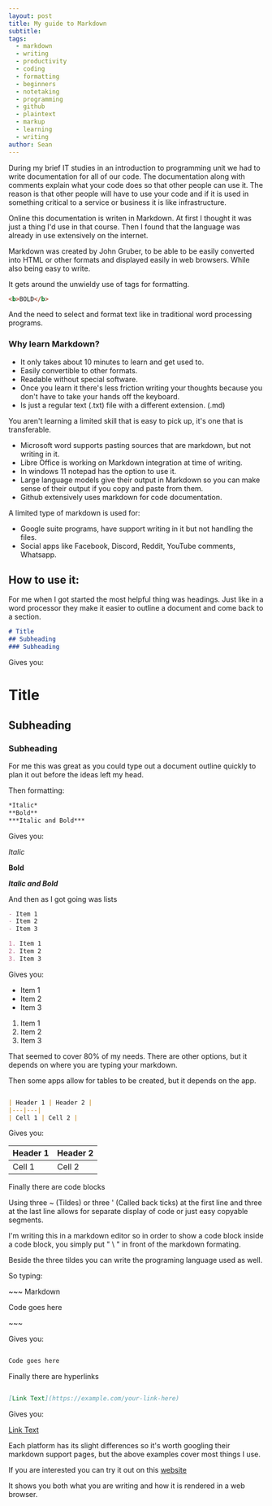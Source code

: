 ```yaml
---
layout: post
title: My guide to Markdown
subtitle: 
tags:
  - markdown
  - writing
  - productivity
  - coding
  - formatting
  - beginners
  - notetaking
  - programming
  - github
  - plaintext
  - markup
  - learning
  - writing
author: Sean
---
```

During my brief IT studies in an introduction to programming unit we had to write documentation for all of our code. The documentation along with comments explain what your code does so that other people can use it. The reason is that other people will have to use your code and if it is used in something critical to a service or business it is like infrastructure.

Online this documentation is writen in Markdown. At first I thought it was just a thing I'd use in that course. Then I found that the language was already in use extensively on the internet.

Markdown was created by John Gruber, to be able to be easily converted into HTML or other formats and displayed easily in web browsers. While also being easy to write.

It gets around the unwieldy use of tags for formatting.
``` html
<b>BOLD</b>
```
And the need to select and format text like in traditional word processing programs.
### Why learn Markdown?

- It only takes about 10 minutes to learn and get used to.
- Easily convertible to other formats.
- Readable without special software.
- Once you learn it there's less friction writing your thoughts because you don't have to take your hands off the keyboard.
- Is just a regular text (.txt) file with a different extension. (.md)

You aren't learning a limited skill that is easy to pick up, it's one that is transferable.

- Microsoft word supports pasting sources that are markdown, but not writing in it.
-  Libre Office is working on Markdown integration at time of writing.
- In windows 11 notepad has the option to use it.
- Large language models give their output in Markdown so you can make sense of their output if you copy and paste from them.
- Github extensively uses markdown for code documentation.

A limited type of markdown is used for:
- Google suite programs, have support writing in it but not handling the files.
- Social apps like Facebook, Discord, Reddit, YouTube comments, Whatsapp.

## How to use it:
For me when I got started the most helpful thing was headings. Just like in a word processor they make it easier to outline a document and come back to a section.

```Markdown
# Title 
## Subheading 
### Subheading
```
Gives you:
# Title
## Subheading 
### Subheading

For me this was great as you could type out a document outline quickly to plan it out before the ideas left my head. 

Then formatting:
``` Markdown
*Italic*
**Bold**
***Italic and Bold***
```
Gives you:

*Italic*

**Bold**

***Italic and Bold***

And then as I got going was lists

```Markdown
- Item 1
- Item 2
- Item 3

1. Item 1
2. Item 2
3. Item 3
```
Gives you:

- Item 1
- Item 2
- Item 3

1. Item 1
2. Item 2
3. Item 3

That seemed to cover 80% of my needs. There are other options, but it depends on where you are typing your markdown.

Then some apps allow for tables to be created, but it depends on the app.

```Markdown

| Header 1 | Header 2 |
|---|---|
| Cell 1 | Cell 2 |
```
Gives you:

| Header 1 | Header 2 |
|---|---|
| Cell 1 | Cell 2 |

Finally there are code blocks

Using three ~ (Tildes) or three ' (Called back ticks) at the first line and three at the last line allows for separate display of code or just easy copyable segments.

I'm writing this in a markdown editor so in order to show a code block inside a code block, you simply put " \ " in front of the markdown formating.

Beside the three tildes you can write the programing language used as well.

So typing:

\~~~ Markdown 

Code goes here

\~~~

Gives you:
```Markdown

Code goes here

```


Finally there are hyperlinks
```Markdown

[Link Text](https://example.com/your-link-here)
```

Gives you:

[Link Text](https://example.com/your-link-here)

Each platform has its slight differences so it's worth googling their markdown support pages, but the above examples cover most things I use.

If you are interested you can try it out on this [website](https://markdownlivepreview.com/)

It shows you both what you are writing and how it is rendered in a web browser.

